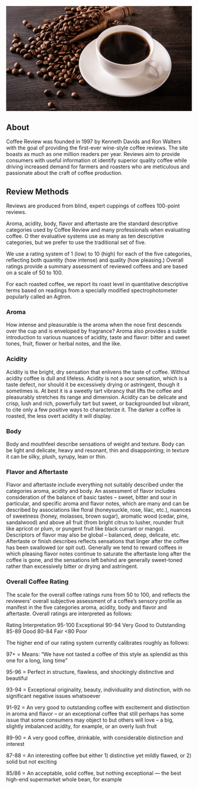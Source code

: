 <img title="coffee-beans" alt="Coffe cup and beans" src="/images/cup-beans.jpeg">

## About

Coffee Review was founded in 1997 by Kenneth Davids and Ron Walters with the goal of providing the first-ever wine-style coffee reviews. The site boasts as much as one million readers per year. Reviews aim to provide consumers with useful information ot identify superior quality coffee while driving increased demand for farmers and roasters who are meticulous and passionate about the craft of coffee production.

## Review Methods

Reviews are produced from blind, expert cuppings of coffees 100-point reviews.


Aroma, acidity, body, flavor and aftertaste are the standard descriptive categories used by Coffee Review and many professionals when evaluating coffee. O
ther evaluative systems use as many as ten descriptive categories, but we prefer to use the traditional set of five. 

We use a rating system of 1 (low) to 10 (high) for each of the five categories, reflecting both quantity (how intense) and quality (how pleasing.) Overall ratings provide a summary assessment of reviewed coffees and are based on a scale of 50 to 100.

For each roasted coffee, we report its roast level in quantitative descriptive terms based on readings from a specially modified spectrophotometer popularly called an Agtron.

### Aroma
How intense and pleasurable is the aroma when the nose first descends over the cup and is enveloped by fragrance? Aroma also provides a subtle introduction to various nuances of acidity, taste and flavor: bitter and sweet tones, fruit, flower or herbal notes, and the like.

### Acidity
Acidity is the bright, dry sensation that enlivens the taste of coffee. Without acidity coffee is dull and lifeless. Acidity is not a sour sensation, which is a taste defect, nor should it be excessively drying or astringent, though it sometimes is. At best it is a sweetly tart vibrancy that lifts the coffee and pleasurably stretches its range and dimension. Acidity can be delicate and crisp, lush and rich, powerfully tart but sweet, or backgrounded but vibrant, to cite only a few positive ways to characterize it. The darker a coffee is roasted, the less overt acidity it will display.

### Body
Body and mouthfeel describe sensations of weight and texture. Body can be light and delicate, heavy and resonant, thin and disappointing; in texture it can be silky, plush, syrupy, lean or thin.

### Flavor and Aftertaste
Flavor and aftertaste include everything not suitably described under the categories aroma, acidity and body. An assessment of flavor includes consideration of the balance of basic tastes – sweet, bitter and sour in particular, and specific aroma and flavor notes, which are many and can be described by associations like floral (honeysuckle, rose, lilac, etc.), nuances of sweetness (honey, molasses, brown sugar), aromatic wood (cedar, pine, sandalwood) and above all fruit (from bright citrus to lusher, rounder fruit like apricot or plum, or pungent fruit like black currant or mango). Descriptors of flavor may also be global – balanced, deep, delicate, etc. Aftertaste or finish describes reflects sensations that linger after the coffee has been swallowed (or spit out). Generally we tend to reward coffees in which pleasing flavor notes continue to saturate the aftertaste long after the coffee is gone, and the sensations left behind are generally sweet-toned rather than excessively bitter or drying and astringent.

### Overall Coffee Rating
The scale for the overall coffee ratings runs from 50 to 100, and reflects the reviewers’ overall subjective assessment of a coffee’s sensory profile as manifest in the five categories aroma, acidity, body and flavor and aftertaste. Overall ratings are interpreted as follows:

 
Rating	 Interpretation
95-100	 Exceptional
90-94	 Very Good to Outstanding
85-89	 Good
80-84	 Fair
<80	 Poor
 

The higher end of our rating system currently calibrates roughly as follows:

97+ = Means: “We have not tasted a coffee of this style as splendid as this one for a long, long time”

95-96 = Perfect in structure, flawless, and shockingly distinctive and beautiful

93-94 = Exceptional originality, beauty, individuality and distinction, with no significant negative issues whatsoever

91-92 = An very good to outstanding coffee with excitement and distinction in aroma and flavor – or an exceptional coffee that still perhaps has some issue that some consumers may object to but others will love – a big, slightly imbalanced acidity, for example, or an overly lush fruit

89-90 = A very good coffee, drinkable, with considerable distinction and interest

87-88 = An interesting coffee but either 1) distinctive yet mildly flawed, or 2) solid but not exciting

85/86 = An acceptable, solid coffee, but nothing exceptional — the best high-end supermarket whole bean, for example

 

 

 

 


